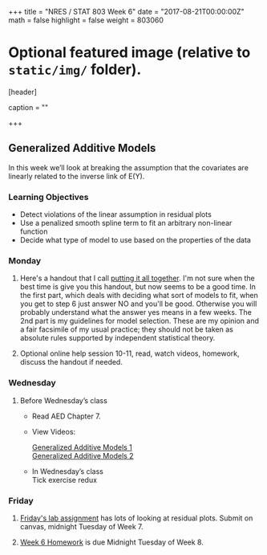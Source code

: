 +++
title = "NRES / STAT 803 Week 6"
date = "2017-08-21T00:00:00Z"
math = false
highlight = false
weight = 803060

# Optional featured image (relative to `static/img/` folder).
[header]

caption = ""

+++

## Generalized Additive Models

In this week we’ll look at breaking the assumption that the covariates are linearly related to the inverse link of E(Y).

### Learning Objectives

* Detect violations of the linear assumption in residual plots
* Use a penalized smooth spline term to fit an arbitrary non-linear function
* Decide what type of model to use based on the properties of the data


### Monday

1. Here's a handout that I call [putting it all together](tyre-Putting_it_all_together-2012-9-26.pdf). I'm not sure when the best time is give you this handout, but now seems to be a good time. In the first part, which deals with deciding what sort of models to fit, when you get to step 6 just answer NO and you'll be good. Otherwise you will probably understand what the answer yes means in a few weeks. The 2nd part is my guidelines for model selection. These are my opinion and a fair facsimile of my usual practice; they should not be taken as absolute rules supported by independent statistical theory. 

2. Optional online help session 10-11, read, watch videos, homework, discuss the handout if needed.

### Wednesday

1. Before Wednesday’s class

    * Read AED Chapter 7.

    * View Videos:
    
        [Generalized Additive Models 1](https://youtu.be/JTC9wrH4FqU)  
        [Generalized Additive Models 2](https://youtu.be/02LNnFyDur4)

    * In Wednesday’s class  
        Tick exercise redux

### Friday

1. [Friday's lab assignment](lab_6/) has lots of looking at residual plots. Submit on canvas, midnight Tuesday of Week 7.

2. [Week 6 Homework](homework_6/)  is due Midnight Tuesday of Week 8.